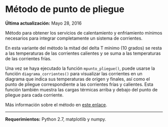 # Método de punto de pliegue

**Última actualización:** Mayo 28, 2016

Método para obtener los servicios de calentamiento y enfriamiento mínimos
necesarios para integrar completamente un sistema de corrientes.

En esta variante del método la mitad del delta T mínimo (10 grados) se resta a
las temperaturas de las corrientes calientes y se suma a las temperaturas de las
corrientes frías.

Una vez se haya ejecutado la función `mpunto_pliegue()`, puede usarse la función
`diagrama_corrientes()` para visualizar las corrientes en un diagrama que indica
sus temperaturas de origen y finales, así como el punto de pliegue correspondiente 
a las corrientes frías y calientes. Esta función también muestra las cargas
térmicas arriba y debajo del punto de pliegue para cada corriente.

Más información sobre el método en
[este enlace](https://es.wikipedia.org/wiki/An%C3%A1lisis_Pinch).

---
**Requerimientos:** Python 2.7, matplotlib y numpy.
